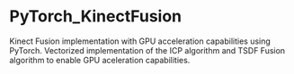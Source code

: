 # PyTorch_KinectFusion
Kinect Fusion implementation with GPU acceleration capabilities using PyTorch. Vectorized implementation of the ICP algorithm and TSDF Fusion algorithm to enable GPU aceleration capabilities.
